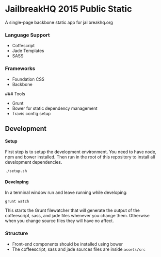 # JailbreakHQ 2015 Public Static
A single-page backbone static app for jailbreakhq.org

### Language Support
* Coffescript
* Jade Templates
* SASS

### Frameworks
* Foundation CSS
* Backbone

### Tools
* Grunt 
* Bower for static dependency management
* Travis config setup


## Development
#### Setup
First step is to setup the development environment. You need to have node, npm and bower installed. Then run in the root of this repository to install all development dependencies.

```
./setup.sh
```

#### Developing
In a terminal window run and leave running while developing:

```
grunt watch
```

This starts the Grunt filewatcher that will generate the output of the coffeescript, sass, and jade files whenever you change them. Otherwise when you change source files they will have no affect.

### Structure
* Front-end components should be installed using bower
* The coffeescript, sass and jade sources files are inside `assets/src`